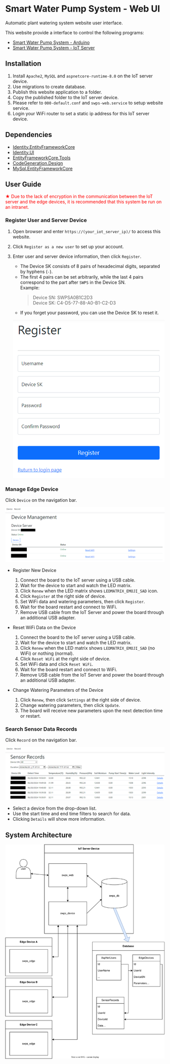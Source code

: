 # Smart Water Pump System - Web UI
Automatic plant watering system website user interface.

This website provide a interface to control the following programs:
* [Smart Water Pump System - Arduino](https://github.com/AlbertYHsC/swps_edge.git)
* [Smart Water Pump System - IoT Server](https://github.com/AlbertYHsC/swps_device.git)

## Installation
1. Install `Apache2`, `MySQL` and `aspnetcore-runtime-8.0` on the IoT server device.
2. Use migrations to create database.
3. Publish this website application to a folder.
4. Copy the published folder to the IoT server device.
5. Please refer to `000-default.conf` and `swps-web.service` to setup website service.
6. Login your WiFi router to set a static ip address for this IoT server device.

## Dependencies
* [Identity.EntityFrameworkCore](https://www.nuget.org/packages/Microsoft.AspNetCore.Identity.EntityFrameworkCore/8.0.4)
* [Identity.UI](https://www.nuget.org/packages/Microsoft.AspNetCore.Identity.UI/8.0.4)
* [EntityFrameworkCore.Tools](https://www.nuget.org/packages/Microsoft.EntityFrameworkCore.Tools/8.0.4)
* [CodeGeneration.Design](https://www.nuget.org/packages/Microsoft.VisualStudio.Web.CodeGeneration.Design/8.0.2)
* [MySql.EntityFrameworkCore](https://www.nuget.org/packages/MySql.EntityFrameworkCore/8.0.0)

## User Guide
<font color="red">&#x2605; Due to the lack of encryption in the communication between the IoT server and the edge devices, 
it is recommended that this system be run on an intranet.</font>

### Register User and Server Device
1. Open browser and enter `https://(your_iot_server_ip)/` to access this website.
2. Click `Register as a new user` to set up your account.
3. Enter user and server device information, then click `Register`.
    * The Device SK consists of 8 pairs of hexadecimal digits, separated by hyphens (`-`).
    * The first 4 pairs can be set arbitrarily, while the last 4 pairs correspond to the part after `SWPS` in the Device SN.
    <br/>Example: 
      > Device SN: SWPSA0B1C2D3<br/>
      > Device SK: C4-D5-77-88-A0-B1-C2-D3
    * If you forget your password, you can use the Device SK to reset it.

    ![](./images/register_user.png)

### Manage Edge Device
Click `Device` on the navigation bar.

![](./images/device_management.png)

* Register New Device
  1. Connect the board to the IoT server using a USB cable.
  2. Wait for the device to start and watch the LED matrix.
  3. Click `Renew` when the LED matrix shows `LEDMATRIX_EMOJI_SAD` icon.
  4. Click `Register` at the right side of device.
  5. Set WiFi data and watering parameters, then click `Register`.
  6. Wait for the board restart and connect to WiFi.
  7. Remove USB cable from the IoT Server and power the board through an additional USB adapter.

* Reset WiFi Data on the Device
  1. Connect the board to the IoT server using a USB cable.
  2. Wait for the device to start and watch the LED matrix.
  3. Click `Renew` when the LED matrix shows `LEDMATRIX_EMOJI_SAD` (no WiFi) or nothing (normal).
  4. Click `Reset WiFi` at the right side of device.
  5. Set WiFi data and click `Reset WiFi`.
  6. Wait for the board restart and connect to WiFi.
  7. Remove USB cable from the IoT Server and power the board through an additional USB adapter.

* Change Watering Parameters of the Device
  1. Click `Renew`, then click `Settings` at the right side of device.
  2. Change watering parameters, then click `Update`.
  3. The board will receive new parameters upon the next detection time or restart.

### Search Sensor Data Records
Click `Record` on the navigation bar.

![](./images/sensor_records.png)

* Select a device from the drop-down list.
* Use the start time and end time filters to search for data.
* Clicking `Details` will show more information.

## System Architecture
![](./images/system_architecture.svg)
